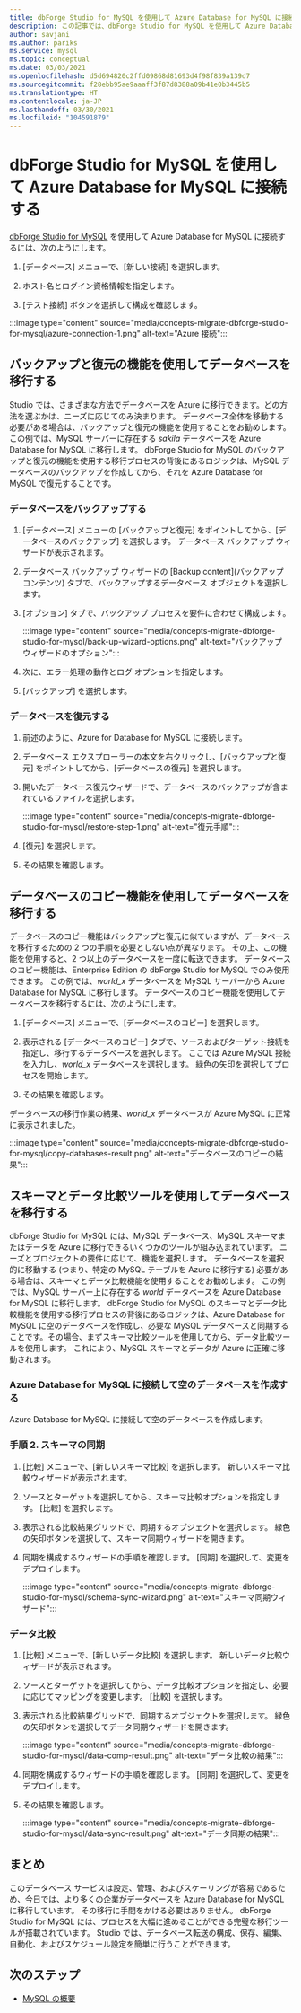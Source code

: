 ```yaml
---
title: dbForge Studio for MySQL を使用して Azure Database for MySQL に接続する
description: この記事では、dbForge Studio for MySQL を使用して Azure Database for MySQL サーバーに接続する方法について説明します。
author: savjani
ms.author: pariks
ms.service: mysql
ms.topic: conceptual
ms.date: 03/03/2021
ms.openlocfilehash: d5d694820c2ffd09868d81693d4f98f839a139d7
ms.sourcegitcommit: f28ebb95ae9aaaff3f87d8388a09b41e0b3445b5
ms.translationtype: HT
ms.contentlocale: ja-JP
ms.lasthandoff: 03/30/2021
ms.locfileid: "104591879"
---
```

# <a name="connect-to-azure-database-for-mysql-using-dbforge-studio-for-mysql"></a>dbForge Studio for MySQL を使用して Azure Database for MySQL に接続する

[dbForge Studio for MySQL](https://www.devart.com/dbforge/mysql/studio/) を使用して Azure Database for MySQL に接続するには、次のようにします。

1. [データベース] メニューで、[新しい接続] を選択します。

2. ホスト名とログイン資格情報を指定します。

3. [テスト接続] ボタンを選択して構成を確認します。

:::image type="content" source="media/concepts-migrate-dbforge-studio-for-mysql/azure-connection-1.png" alt-text="Azure 接続":::

## <a name="migrate-a-database-using-the-backup-and-restore-functionality"></a>バックアップと復元の機能を使用してデータベースを移行する

Studio では、さまざまな方法でデータベースを Azure に移行できます。どの方法を選ぶかは、ニーズに応じてのみ決まります。 データベース全体を移動する必要がある場合は、バックアップと復元の機能を使用することをお勧めします。 この例では、MySQL サーバーに存在する *sakila* データベースを Azure Database for MySQL に移行します。 dbForge Studio for MySQL のバックアップと復元の機能を使用する移行プロセスの背後にあるロジックは、MySQL データベースのバックアップを作成してから、それを Azure Database for MySQL で復元することです。

### <a name="back-up-the-database"></a>データベースをバックアップする

1. [データベース] メニューの [バックアップと復元] をポイントしてから、[データベースのバックアップ] を選択します。 データベース バックアップ ウィザードが表示されます。

2. データベース バックアップ ウィザードの [Backup content]\(バックアップ コンテンツ\) タブで、バックアップするデータベース オブジェクトを選択します。

3. [オプション] タブで、バックアップ プロセスを要件に合わせて構成します。

    :::image type="content" source="media/concepts-migrate-dbforge-studio-for-mysql/back-up-wizard-options.png" alt-text="バックアップ ウィザードのオプション":::

4. 次に、エラー処理の動作とログ オプションを指定します。

5. [バックアップ] を選択します。

### <a name="restore-the-database"></a>データベースを復元する

1. 前述のように、Azure for Database for MySQL に接続します。

2. データベース エクスプローラーの本文を右クリックし、[バックアップと復元] をポイントしてから、[データベースの復元] を選択します。

3. 開いたデータベース復元ウィザードで、データベースのバックアップが含まれているファイルを選択します。

    :::image type="content" source="media/concepts-migrate-dbforge-studio-for-mysql/restore-step-1.png" alt-text="復元手順":::

4. [復元] を選択します。

5. その結果を確認します。

## <a name="migrate-a-database-using-the-copy-databases-functionality"></a>データベースのコピー機能を使用してデータベースを移行する

データベースのコピー機能はバックアップと復元に似ていますが、データベースを移行するための 2 つの手順を必要としない点が異なります。 その上、この機能を使用すると、2 つ以上のデータベースを一度に転送できます。 データベースのコピー機能は、Enterprise Edition の dbForge Studio for MySQL でのみ使用できます。
この例では、*world_x* データベースを MySQL サーバーから Azure Database for MySQL に移行します。
データベースのコピー機能を使用してデータベースを移行するには、次のようにします。

1. [データベース] メニューで、[データベースのコピー] を選択します。 

2. 表示される [データベースのコピー] タブで、ソースおよびターゲット接続を指定し、移行するデータベースを選択します。 ここでは Azure MySQL 接続を入力し、*world_x* データベースを選択します。 緑色の矢印を選択してプロセスを開始します。

3. その結果を確認します。

データベースの移行作業の結果、*world_x* データベースが Azure MySQL に正常に表示されました。

:::image type="content" source="media/concepts-migrate-dbforge-studio-for-mysql/copy-databases-result.png" alt-text="データベースのコピーの結果":::

## <a name="migrate-a-database-using-schema-and-data-compare-tools"></a>スキーマとデータ比較ツールを使用してデータベースを移行する

dbForge Studio for MySQL には、MySQL データベース、MySQL スキーマまたはデータを Azure に移行できるいくつかのツールが組み込まれています。 ニーズとプロジェクトの要件に応じて、機能を選択します。 データベースを選択的に移動する (つまり、特定の MySQL テーブルを Azure に移行する) 必要がある場合は、スキーマとデータ比較機能を使用することをお勧めします。
この例では、MySQL サーバー上に存在する *world* データベースを Azure Database for MySQL に移行します。 dbForge Studio for MySQL のスキーマとデータ比較機能を使用する移行プロセスの背後にあるロジックは、Azure Database for MySQL に空のデータベースを作成し、必要な MySQL データベースと同期することです。その場合、まずスキーマ比較ツールを使用してから、データ比較ツールを使用します。 これにより、MySQL スキーマとデータが Azure に正確に移動されます。

### <a name="connect-to-azure-database-for-mysql-and-create-an-empty-database"></a>Azure Database for MySQL に接続して空のデータベースを作成する

Azure Database for MySQL に接続して空のデータベースを作成します。

### <a name="step-2-schema-synchronization"></a>手順 2. スキーマの同期

1. [比較] メニューで、[新しいスキーマ比較] を選択します。
新しいスキーマ比較ウィザードが表示されます。

2. ソースとターゲットを選択してから、スキーマ比較オプションを指定します。 [比較] を選択します。

3. 表示される比較結果グリッドで、同期するオブジェクトを選択します。 緑色の矢印ボタンを選択して、スキーマ同期ウィザードを開きます。

4. 同期を構成するウィザードの手順を確認します。 [同期] を選択して、変更をデプロイします。

    :::image type="content" source="media/concepts-migrate-dbforge-studio-for-mysql/schema-sync-wizard.png" alt-text="スキーマ同期ウィザード":::

### <a name="data-comparison"></a>データ比較

1. [比較] メニューで、[新しいデータ比較] を選択します。 新しいデータ比較ウィザードが表示されます。

2. ソースとターゲットを選択してから、データ比較オプションを指定し、必要に応じてマッピングを変更します。 [比較] を選択します。

3. 表示される比較結果グリッドで、同期するオブジェクトを選択します。 緑色の矢印ボタンを選択してデータ同期ウィザードを開きます。

    :::image type="content" source="media/concepts-migrate-dbforge-studio-for-mysql/data-comp-result.png" alt-text="データ比較の結果":::

4. 同期を構成するウィザードの手順を確認します。 [同期] を選択して、変更をデプロイします。

5. その結果を確認します。

    :::image type="content" source="media/concepts-migrate-dbforge-studio-for-mysql/data-sync-result.png" alt-text="データ同期の結果":::

## <a name="summary"></a>まとめ

このデータベース サービスは設定、管理、およびスケーリングが容易であるため、今日では、より多くの企業がデータベースを Azure Database for MySQL に移行しています。 その移行に手間をかける必要はありません。 dbForge Studio for MySQL には、プロセスを大幅に進めることができる完璧な移行ツールが搭載されています。 Studio では、データベース転送の構成、保存、編集、自動化、およびスケジュール設定を簡単に行うことができます。

## <a name="next-steps"></a>次のステップ
- [MySQL の概要](overview.md)
